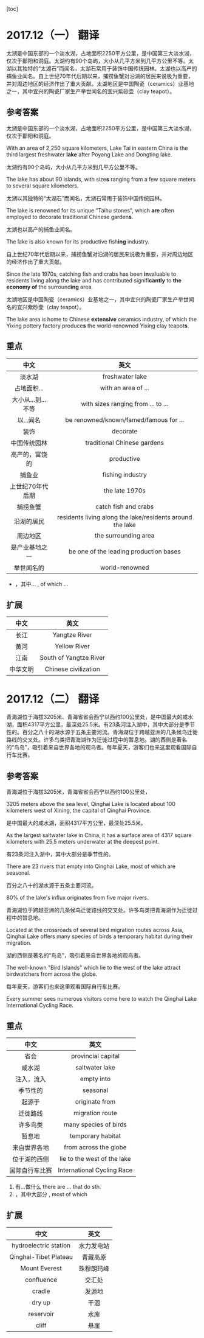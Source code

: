 [toc]

# 2017.12（一） 翻译

太湖是中国东部的一个淡水湖，占地面积2250平方公里，是中国第三大淡水湖，仅次于鄱阳和洞庭。太湖约有90个岛屿，大小从几平方米到几平方公里不等。太湖以其独特的“太湖石”而闻名，太湖石常用于装饰中国传统园林。太湖也以高产的捕鱼业闻名。自上世纪70年代后期以来，捕捞鱼蟹对沿湖的居民来说极为重要，并对周边地区的经济作出了重大贡献。太湖地区是中国陶瓷（ceramics）业基地之一，其中宜兴的陶瓷厂家生产举世闻名的宜兴紫砂壶（clay teapot）。

## 参考答案

太湖是中国东部的一个淡水湖，占地面积2250平方公里，是中国第三大淡水湖，仅次于鄱阳和洞庭。

With an area of 2,250 square kilometers, Lake Tai in eastern China is the third largest freshwater **lake** after Poyang Lake and Dongting lake.

太湖约有90个岛屿，大小从几平方米到几平方公里不等。

The lake has about 90 islands, with size**s** ranging from a few square meters to several square kilometers.

太湖以其独特的“太湖石”而闻名，太湖石常用于装饰中国传统园林。

The lake is renowned for its unique "Taihu stones", which **are** often employed to decorate traditional Chinese garden**s**.

太湖也以高产的捕鱼业闻名。

The lake is also known for its productive fish**ing** industry.

自上世纪70年代后期以来，捕捞鱼蟹对沿湖的居民来说极为重要，并对周边地区的经济作出了重大贡献。

Since the late 1970s, catching fish and crabs has been **in**valuable to residents living along the lake and has contributed signifi**cantly** to **the economy of** the surround**ing** area.

太湖地区是中国陶瓷（ceramics）业基地之一，其中宜兴的陶瓷厂家生产举世闻名的宜兴紫砂壶（clay teapot）。

The lake area is home to Chinese **extensive** ceramics industry, of which the Yixing pottery factory produce**s** the world-renowned Yixing clay teapot**s**.

## 重点

|        中文        |                           英文                            |
| :----------------: | :-------------------------------------------------------: |
|       淡水湖       |                      freshwater lake                      |
|    占地面积...     |                    with an area of ...                    |
| 大小从...到...不等 |            with sizes ranging from ... to ...             |
|     以...闻名      |          be renowned/known/famed/famous for ...           |
|        装饰        |                         decorate                          |
|    中国传统园林    |                traditional Chinese gardens                |
|   高产的，富饶的   |                        productive                         |
|       捕鱼业       |                     fishing industry                      |
|  上世纪70年代后期  |                      the late 1970s                       |
|      捕捞鱼蟹      |                   catch fish and crabs                    |
|     沿湖的居民     | residents living along the lake/residents around the lake |
|      周边地区      |                   the surrounding area                    |
|   是产业基地之一   |          be one of the leading production bases           |
|     举世闻名的     |                      world-renowned                       |

-   ，其中...  , of which ...

## 扩展

|   中文   |          英文          |
| :------: | :--------------------: |
|   长江   |     Yangtze River      |
|   黄河   |      Yellow River      |
|   江南   | South of Yangtze River |
| 中华文明 |  Chinese civilization  |



# 2017.12（二） 翻译

青海湖位于海拔3205米、青海省省会西宁以西约100公里处，是中国最大的咸水湖，面积4317平方公里，最深处25.5米。有23条河注入湖中，其中大部分是季节性的。百分之八十的湖水源于五条主要河流。青海湖位于跨越亚洲的几条候鸟迁徙路线的交叉处。许多鸟类把青海湖作为迁徙过程中的暂息地。湖的西侧是著名的“鸟岛”，吸引着来自世界各地的观鸟者。每年夏天，游客们也来这里观看国际自行车比赛。

## 参考答案

青海湖位于海拔3205米，青海省省会西宁以西约100公里处，

3205 meters above the sea level, Qinghai Lake is located about 100 kilometers west of Xining, the capital of Qinghai Province.

是中国最大的咸水湖，面积4317平方公里，最深处25.5米。

As the largest saltwater lake in China, it has a surface area of 4317 square kilometers with 25.5 meters underwater at the deepest point.

有23条河注入湖中，其中大部分是季节性的。

There are 23 rivers that empty into Qinghai Lake, most of which are seasonal.

百分之八十的湖水源于五条主要河流。

80% of the lake's influx originates from five major rivers.

青海湖位于跨越亚洲的几条候鸟迁徙路线的交叉处。许多鸟类把青海湖作为迁徙过程中的暂息地。

Located at the crossroads of several bird migration routes across Asia, Qinghai Lake offers many species of birds a temporary habitat during their migration.

湖的西侧是著名的“鸟岛”，吸引着来自世界各地的观鸟者。

The well-known "Bird Islands" which lie to the west of the lake attract birdwatchers from across the globe.

每年夏天，游客们也来这里观看国际自行车比赛。

Every summer sees numerous visitors come here to watch the Qinghai Lake International Cycling Race.

## 重点

|      中文      |            英文             |
| :------------: | :-------------------------: |
|      省会      |     provincial capital      |
|     咸水湖     |       saltwater lake        |
|   注入，流入   |         empty into          |
|    季节性的    |          seasonal           |
|     起源于     |       originate from        |
|    迁徙路线    |       migration route       |
|    许多鸟类    |    many species of birds    |
|     暂息地     |      temporary habitat      |
|  来自世界各地  |    from across the globe    |
|  位于湖的西侧  | lie to the west of the lake |
| 国际自行车比赛 | International Cycling Race  |

1.  有...做什么 there are ... that do sth.
1.  ，其中大部分  , most of which

## 扩展

|         中文          |    英文    |
| :-------------------: | :--------: |
| hydroelectric station | 水力发电站 |
| Qinghai-Tibet Plateau |  青藏高原  |
|     Mount Everest     | 珠穆朗玛峰 |
|      confluence       |   交汇处   |
|        cradle         |   发源地   |
|        dry up         |    干涸    |
|       reservoir       |    水库    |
|         cliff         |    悬崖    |
